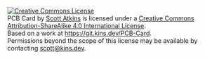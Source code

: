 <a rel="license" href="http://creativecommons.org/licenses/by-sa/4.0/"><img alt="Creative Commons License" style="border-width:0" src="https://i.creativecommons.org/l/by-sa/4.0/88x31.png" /></a><br /><span xmlns:dct="http://purl.org/dc/terms/" property="dct:title">PCB Card</span> by <a xmlns:cc="http://creativecommons.org/ns#" href="mailto://scott@kins.dev" property="cc:attributionName" rel="cc:attributionURL">Scott Atkins</a> is licensed under a <a rel="license" href="http://creativecommons.org/licenses/by-sa/4.0/">Creative Commons Attribution-ShareAlike 4.0 International License</a>.<br />Based on a work at <a xmlns:dct="http://purl.org/dc/terms/" href="https://git.kins.dev/PCB-Card" rel="dct:source">https://git.kins.dev/PCB-Card</a>.<br />Permissions beyond the scope of this license may be available by contacting <a xmlns:cc="http://creativecommons.org/ns#" href="mailto://scott@kins.dev" rel="cc:morePermissions">scott@kins.dev</a>.
